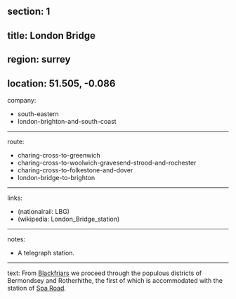 section: 1
----
title: London Bridge
----
region: surrey
----
location: 51.505, -0.086
----
company:
- south-eastern
- london-brighton-and-south-coast
----
route:
- charing-cross-to-greenwich
- charing-cross-to-woolwich-gravesend-strood-and-rochester
- charing-cross-to-folkestone-and-dover
- london-bridge-to-brighton
----
links:
- (nationalrail: LBG)
- (wikipedia: London_Bridge_station)
----
notes:
- A telegraph station.
----
text: From [Blackfriars](/stations/blackfriars) we proceed through the populous districts of Bermondsey and Rotherhithe, the first of which is accommodated with the station of [Spa Road](/stations/spa-road).
